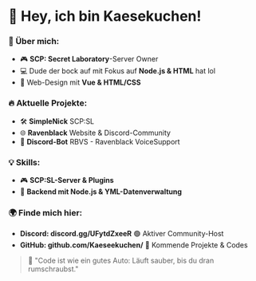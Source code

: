 # 👋 Hey, ich bin Kaesekuchen!

### 🚀 Über mich:
- 🎮 **SCP: Secret Laboratory**-Server Owner
- 💻 Dude der bock auf mit Fokus auf **Node.js & HTML** hat lol
- 🎨 Web-Design mit **Vue & HTML/CSS**   

### 🔥 Aktuelle Projekte:
- 🛠️ **SimpleNick** SCP:SL  
- 🌐 **Ravenblack** Website & Discord-Community  
- 🤖 **Discord-Bot** RBVS - Ravenblack VoiceSupport

### 💡 Skills:
- 🎮 **SCP:SL-Server & Plugins**  
- 💾 **Backend mit Node.js & YML-Datenverwaltung**  

### 🌍 Finde mich hier:
- **Discord: discord.gg/UFytdZxeeR** 🟢 Aktiver Community-Host  
- **GitHub: github.com/Kaeseekuchen/** 📂 Kommende Projekte & Codes  

> 💬 "Code ist wie ein gutes Auto: Läuft sauber, bis du dran rumschraubst."  

